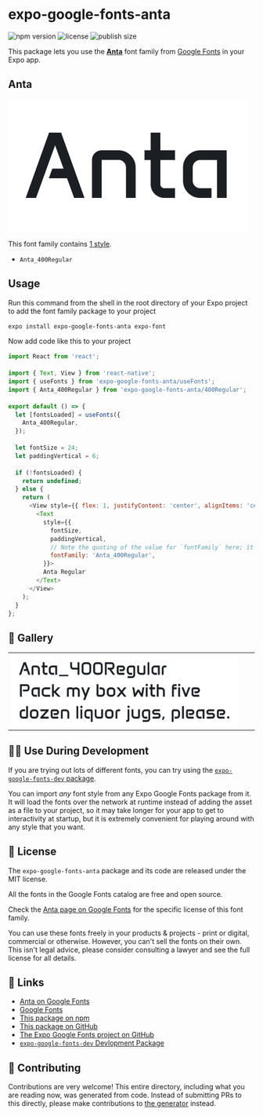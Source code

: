 # expo-google-fonts-anta

![npm version](https://flat.badgen.net/npm/v/expo-google-fonts-anta)
![license](https://flat.badgen.net/github/license/expo/google-fonts)
![publish size](https://flat.badgen.net/packagephobia/install/expo-google-fonts-anta)

This package lets you use the [**Anta**](https://fonts.google.com/specimen/Anta) font family from [Google Fonts](https://fonts.google.com/) in your Expo app.

## Anta

![Anta](./font-family.png)

This font family contains [1 style](#-gallery).

- `Anta_400Regular`

## Usage

Run this command from the shell in the root directory of your Expo project to add the font family package to your project
```sh
expo install expo-google-fonts-anta expo-font
```

Now add code like this to your project
```js
import React from 'react';

import { Text, View } from 'react-native';
import { useFonts } from 'expo-google-fonts-anta/useFonts';
import { Anta_400Regular } from 'expo-google-fonts-anta/400Regular';

export default () => {
  let [fontsLoaded] = useFonts({
    Anta_400Regular,
  });

  let fontSize = 24;
  let paddingVertical = 6;

  if (!fontsLoaded) {
    return undefined;
  } else {
    return (
      <View style={{ flex: 1, justifyContent: 'center', alignItems: 'center' }}>
        <Text
          style={{
            fontSize,
            paddingVertical,
            // Note the quoting of the value for `fontFamily` here; it expects a string!
            fontFamily: 'Anta_400Regular',
          }}>
          Anta Regular
        </Text>
      </View>
    );
  }
};

```

## 🔡 Gallery


||||
|-|-|-|
|![Anta_400Regular](.//400Regular/Anta_400Regular.ttf.png)||||


## 👩‍💻 Use During Development

If you are trying out lots of different fonts, you can try using the [`expo-google-fonts-dev` package](https://github.com/freeboub/google-fonts/tree/master/font-packages/dev#readme).

You can import *any* font style from any Expo Google Fonts package from it. It will load the fonts
over the network at runtime instead of adding the asset as a file to your project, so it may take longer
for your app to get to interactivity at startup, but it is extremely convenient
for playing around with any style that you want.

## 📖 License

The `expo-google-fonts-anta` package and its code are released under the MIT license.

All the fonts in the Google Fonts catalog are free and open source.

Check the [Anta page on Google Fonts](https://fonts.google.com/specimen/Anta) for the specific license of this font family.

You can use these fonts freely in your products & projects - print or digital, commercial or otherwise. However, you can't sell the fonts on their own. This isn't legal advice, please consider consulting a lawyer and see the full license for all details.

## 🔗 Links

- [Anta on Google Fonts](https://fonts.google.com/specimen/Anta)
- [Google Fonts](https://fonts.google.com/)
- [This package on npm](https://www.npmjs.com/package/expo-google-fonts-anta)
- [This package on GitHub](https://github.com/freeboub/google-fonts/tree/master/font-packages/anta)
- [The Expo Google Fonts project on GitHub](https://github.com/freeboub/google-fonts)
- [`expo-google-fonts-dev` Devlopment Package](https://github.com/freeboub/google-fonts/tree/master/font-packages/dev)

## 🤝 Contributing

Contributions are very welcome! This entire directory, including what you are reading now, was generated from code. Instead of submitting PRs to this directly, please make contributions to [the generator](https://github.com/freeboub/google-fonts/tree/master/packages/generator) instead.
